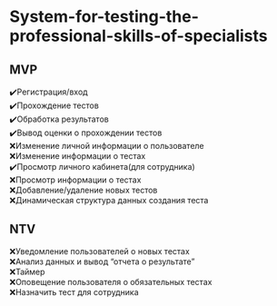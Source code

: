 # System-for-testing-the-professional-skills-of-specialists
## MVP
:heavy_check_mark:Регистрация/вход    
:heavy_check_mark:Прохождение тестов    
:heavy_check_mark:Обработка результатов    
:heavy_check_mark:Вывод оценки о прохождении тестов     
:x:Изменение личной информации о пользователе    
:x:Изменение информации о тестах    
:heavy_check_mark:Просмотр личного кабинета(для сотрудника)    
:x:Просмотр информации о тестах    
:x:Добавление/удаление новых тестов    
:x:Динамическая структура данных создания теста    
## NTV
:x:Уведомление пользователей о новых тестах    
:x:Анализ данных и вывод “отчета о результате”    
:x:Таймер     
:x:Оповещение пользователя о обязательных тестах    
 :x:Назначить тест для сотрудника     
